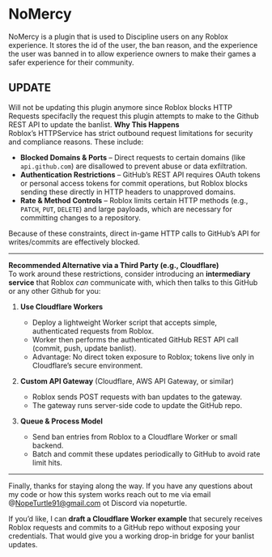 # NoMercy
NoMercy is a plugin that is used to Discipline users on any Roblox experience. It stores the id of the user, the ban reason, and the experience the user was banned in to allow experience owners to make their games a safer experience for their community.


## UPDATE
Will not be updating this plugin anymore since Roblox blocks HTTP Requests specifaclly the request this plugin attempts to make to the Github REST API to update the banlist.
**Why This Happens**  
Roblox’s HTTPService has strict outbound request limitations for security and compliance reasons. These include:  
- **Blocked Domains & Ports** – Direct requests to certain domains (like `api.github.com`) are disallowed to prevent abuse or data exfiltration.  
- **Authentication Restrictions** – GitHub’s REST API requires OAuth tokens or personal access tokens for commit operations, but Roblox blocks sending these directly in HTTP headers to unapproved domains.  
- **Rate & Method Controls** – Roblox limits certain HTTP methods (e.g., `PATCH`, `PUT`, `DELETE`) and large payloads, which are necessary for committing changes to a repository.  

Because of these constraints, direct in-game HTTP calls to GitHub’s API for writes/commits are effectively blocked.

---

**Recommended Alternative via a Third Party (e.g., Cloudflare)**  
To work around these restrictions, consider introducing an **intermediary service** that Roblox *can* communicate with, which then talks to this GitHub or any other Github for you:  

1. **Use Cloudflare Workers**  
   - Deploy a lightweight Worker script that accepts simple, authenticated requests from Roblox.  
   - Worker then performs the authenticated GitHub REST API call (commit, push, update banlist).  
   - Advantage: No direct token exposure to Roblox; tokens live only in Cloudflare’s secure environment.

2. **Custom API Gateway** (Cloudflare, AWS API Gateway, or similar)  
   - Roblox sends POST requests with ban updates to the gateway.  
   - The gateway runs server-side code to update the GitHub repo.  

3. **Queue & Process Model**  
   - Send ban entries from Roblox to a Cloudflare Worker or small backend.  
   - Batch and commit these updates periodically to GitHub to avoid rate limit hits.  

---

Finally, thanks for staying along the way. If you have any questions about my code or how this system works reach out to me via email @NopeTurtle91@gmail.com ot Discord via nopeturtle.

If you’d like, I can **draft a Cloudflare Worker example** that securely receives Roblox requests and commits to a GitHub repo without exposing your credentials. That would give you a working drop-in bridge for your banlist updates.
